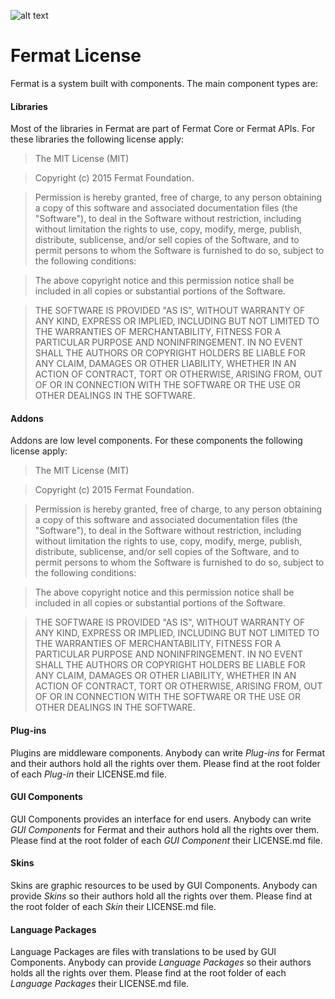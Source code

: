 ![alt text](https://github.com/bitDubai/media-kit/blob/master/Readme%20Image/Fermat%20Logotype/Fermat_Logo_3D.png "Fermat Logo")

# Fermat License

Fermat is a system built with components. The main component types are:

#### Libraries

Most of the libraries in Fermat are part of Fermat Core or Fermat APIs. For these libraries the following license apply:

>The MIT License (MIT)

>Copyright (c) 2015 Fermat Foundation.

>Permission is hereby granted, free of charge, to any person obtaining a copy
of this software and associated documentation files (the "Software"), to deal
in the Software without restriction, including without limitation the rights
to use, copy, modify, merge, publish, distribute, sublicense, and/or sell
copies of the Software, and to permit persons to whom the Software is
furnished to do so, subject to the following conditions:

>The above copyright notice and this permission notice shall be included in all
copies or substantial portions of the Software.

>THE SOFTWARE IS PROVIDED "AS IS", WITHOUT WARRANTY OF ANY KIND, EXPRESS OR
IMPLIED, INCLUDING BUT NOT LIMITED TO THE WARRANTIES OF MERCHANTABILITY,
FITNESS FOR A PARTICULAR PURPOSE AND NONINFRINGEMENT. IN NO EVENT SHALL THE
AUTHORS OR COPYRIGHT HOLDERS BE LIABLE FOR ANY CLAIM, DAMAGES OR OTHER
LIABILITY, WHETHER IN AN ACTION OF CONTRACT, TORT OR OTHERWISE, ARISING FROM,
OUT OF OR IN CONNECTION WITH THE SOFTWARE OR THE USE OR OTHER DEALINGS IN THE
SOFTWARE.

#### Addons

Addons are low level components. For these components the following license apply:

>The MIT License (MIT)

>Copyright (c) 2015 Fermat Foundation.

>Permission is hereby granted, free of charge, to any person obtaining a copy
of this software and associated documentation files (the "Software"), to deal
in the Software without restriction, including without limitation the rights
to use, copy, modify, merge, publish, distribute, sublicense, and/or sell
copies of the Software, and to permit persons to whom the Software is
furnished to do so, subject to the following conditions:

>The above copyright notice and this permission notice shall be included in all
copies or substantial portions of the Software.

>THE SOFTWARE IS PROVIDED "AS IS", WITHOUT WARRANTY OF ANY KIND, EXPRESS OR
IMPLIED, INCLUDING BUT NOT LIMITED TO THE WARRANTIES OF MERCHANTABILITY,
FITNESS FOR A PARTICULAR PURPOSE AND NONINFRINGEMENT. IN NO EVENT SHALL THE
AUTHORS OR COPYRIGHT HOLDERS BE LIABLE FOR ANY CLAIM, DAMAGES OR OTHER
LIABILITY, WHETHER IN AN ACTION OF CONTRACT, TORT OR OTHERWISE, ARISING FROM,
OUT OF OR IN CONNECTION WITH THE SOFTWARE OR THE USE OR OTHER DEALINGS IN THE
SOFTWARE.

#### Plug-ins

Plugins are middleware components. Anybody can write _Plug-ins_ for Fermat and their authors hold all the rights over them. Please find at the root folder of each _Plug-in_ their LICENSE.md file.

#### GUI Components

GUI Components provides an interface for end users. Anybody can write _GUI Components_ for Fermat and their authors hold all the rights over them. Please find at the root folder of each _GUI Component_ their LICENSE.md file.

#### Skins

Skins are graphic resources to be used by GUI Components. Anybody can provide _Skins_ so their authors hold all the rights over them. Please find at the root folder of each _Skin_ their LICENSE.md file.

#### Language Packages

Language Packages are files with translations to be used by GUI Components. Anybody can provide _Language Packages_ so their authors holds all the rights over them. Please find at the root folder of each _Language Packages_ their LICENSE.md file.
